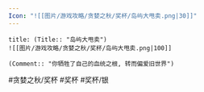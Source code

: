 ```yaml
---
Icon: "![[图片/游戏攻略/贪婪之秋/奖杯/岛屿大甩卖.png|30]]"
---
```

```ad-common-silver-trophy
title: (Title:: "岛屿大甩卖")
![[图片/游戏攻略/贪婪之秋/奖杯/岛屿大甩卖.png|100]]

(Comment:: "你牺牲了自己的血统之根, 转而偏爱旧世界")
```

#贪婪之秋/奖杯 #奖杯 #奖杯/银
